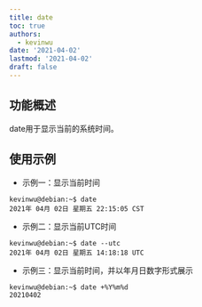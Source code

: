 ```yaml
---
title: date
toc: true
authors:
  - kevinwu
date: '2021-04-02'
lastmod: '2021-04-02'
draft: false
---
```


## 功能概述
date用于显示当前的系统时间。

## 使用示例
* 示例一：显示当前时间
```
kevinwu@debian:~$ date
2021年 04月 02日 星期五 22:15:05 CST
```

* 示例二：显示当前UTC时间
```
kevinwu@debian:~$ date --utc
2021年 04月 02日 星期五 14:18:18 UTC
```

* 示例三：显示当前时间，并以年月日数字形式展示
```
kevinwu@debian:~$ date +%Y%m%d
20210402
```